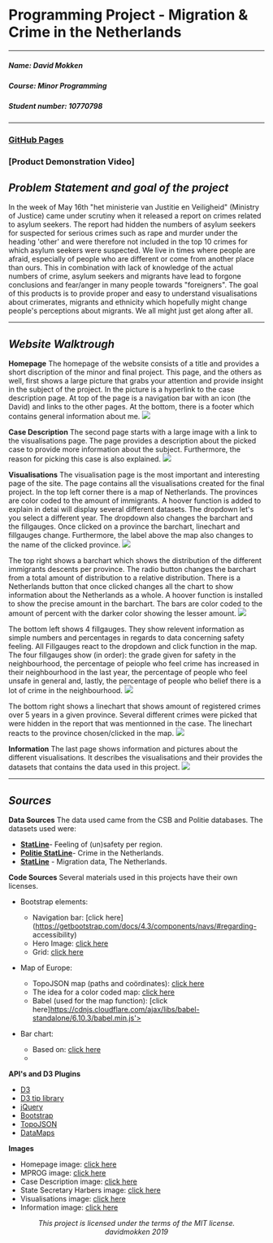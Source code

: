 # Programming Project - Migration & Crime in the Netherlands

---

##### ***Name***: David Mokken
##### ***Course***: Minor Programming
##### ***Student number***: 10770798

---
### [GitHub Pages]((https://davidmokken.github.io/Project/index.html))  
### [Product Demonstration Video]

***__Problem Statement and goal of the project__***
---
In the week of May 16th "het ministerie van Justitie en Veiligheid" (Ministry of Justice) came under scrutiny when it released a report on crimes related to asylum seekers. 
The report had hidden the numbers of asylum seekers for suspected for serious crimes such as rape and murder under the heading 'other' and were therefore not included in the top 10 crimes for which asylum seekers were suspected. 
We live in times where people are afraid, especially of people who are different or come from another place than ours.
This in combination with lack of knowledge of the actual numbers of crime, asylum seekers and migrants have lead to forgone conclusions and fear/anger in many people towards "foreigners".
The goal of this products is to provide proper and easy to understand visualisations about crimerates, migrants and ethnicity which hopefully might change people's perceptions about migrants. We all might just get along after all.

---

***__Website Walktrough__***
---
**Homepage**
The homepage of the website consists of a title and provides a short discription of the minor and final project. This page, and the others as well, first shows a large picture that grabs your attention and provide insight in the subject of the project. In the picture is a hyperlink to the case description page. At top of the page is a navigation bar with an icon (the David) and links to the other pages. At the bottom, there is a footer which contains general information about me.
![](images/homepage.jpg)

**Case Description**
The second page starts with a large image with a link to the visualisations page. The page provides a description about the picked case to provide more information about the subject. Furthermore, the reason for picking this case is also explained.
![](images/case.jpg)

**Visualisations**
The visualisation page is the most important and interesting page of the site. The page contains all the visualisations created for the final project.
In the top left corner there is a map of Netherlands. The provinces are color coded to the amount of immigrants. A hoover function is added to explain in detai will display several different datasets.  The dropdown let's you select a different year. The dropdown also changes the barchart and the fillgauges. Once clicked on a province the barchart, linechart and fillgauges change. Furthermore, the label above the map also changes to the name of the clicked province. 
![](images/mapnl.jpg)

The top right shows a barchart which shows the distribution of the different immigrants descents per province. The radio button changes the barchart from a total amount of distribution to a relative distribution. There is a Netherlands button that once clicked changes all the chart to show information about the Netherlands as a whole. A hoover function is installed to show the precise amount in the barchart. The bars are color coded to the amount of percent with the darker color showing the lesser amount.
![](images/barchart.jpg)

The bottom left shows 4 fillgauges. They show relevent information as simple numbers and percentages in regards to data concerning safety feeling. All Fillgauges react to the dropdown and click function in the map. The four fillgauges show (in order): the grade given for safety in the neighbourhood, the percentage of peiople who feel crime has increased in their neighbourhood in the last year, the percentage of people who feel unsafe in general and, lastly, the percentage of people who belief there is a lot of crime in the neighbourhood.
![](images/fillgauge.jpg)

The bottom right shows a linechart that shows amount of registered crimes over 5 years in a given province. Several different crimes were picked that were hidden in the report that was mentionned in the case. The linechart reacts to the province chosen/clicked in the map.
![](images/linechart.jpg)

**Information**
The last page shows information and pictures about the different visualisations. It describes the visualisations and their provides the datasets that contains the data used in this project.
![](images/information.jpg)

---
***__Sources__***
---
**Data Sources**
The data used came from the CSB and Politie databases. 
The datasets used were:
- __[StatLine](https://opendata.cbs.nl/statline/#/CBS/nl/dataset/81877NED/table?ts=1558540316272)__- Feeling of (un)safety per region.
- __[Politie StatLine](https://data.politie.nl/#/Politie/nl/dataset/47013NED/table?ts=1558538256717)__- Crime in the Netherlands.
- __[StatLine](https://opendata.cbs.nl/statline/#/CBS/nl/dataset/70072ned/table?ts=1558635886803)__ - Migration data, The Netherlands.

**Code Sources**
Several materials used in this projects have their own licenses.
* Bootstrap elements:
    * Navigation bar: [click here](https://getbootstrap.com/docs/4.3/components/navs/#regarding-        accessibility)
    * Hero Image: [click here](https://www.w3schools.com/howto/howto_css_hero_image.asp)
    * Grid: [click here](https://www.w3schools.com/bootstrap/bootstrap_grid_basic.asp)
    
* Map of Europe:
    * TopoJSON map (paths and coördinates): [click here](http://bl.ocks.org/denisemauldin/cb870e6f439864a5ae74d4fc561ac46f)
    * The idea for a color coded map: [click here](http://bl.ocks.org/denisemauldin/cb870e6f439864a5ae74d4fc561ac46f)
    * Babel (used for the map function): [click here]https://cdnjs.cloudflare.com/ajax/libs/babel-standalone/6.10.3/babel.min.js'>

* Bar chart:
    * Based on: [click here](https://datavizcatalogue.com/methods/bar_chart.html)
    * 

**API's and D3 Plugins**  
* [D3](https://d3js.org)
* [D3 tip library](https://labratrevenge.com/d3-tip/javascripts/d3.tip.v0.6.3.js)
* [jQuery](https://jquery.com)
* [Bootstrap](https://getbootstrap.com)
* [TopoJSON](https://github.com/topojson/topojson)
* [DataMaps](https://datamaps.github.io/)

**Images** 
* Homepage image: [click here](https://www.volkskrant.nl/nieuws-achtergrond/voor-migranten-is-spanje-de-nieuwe-toegangspoort-tot-europa~be15c9a1/#&gid=1&pid=1)
* MPROG image: [click here](https://pbs.twimg.com/profile_images/2220153576/minor-avatar.png)
* Case Description image: [click here](https://www.volkskrant.nl/nieuws-achtergrond/het-is-simpel-zegt-het-cpb-geef-een-asielzoeker-een-huis-daar-waar-werk-is~be66e4b9/#&gid=1&pid=1)
* State Secretary Harbers image: [click here](https://nos.nl/artikel/2284928-ophef-over-onduidelijke-misdaadcijfers-asielzoekers-harbers-geen-opzet.html)
* Visualisations image: [click here](https://s3-eu-west-1.amazonaws.com/investico/app/uploads/2019/03/12141935/Artikel-20-header-1050x557.png)
* Information image: [click here](https://www.unrefugees.org/emergencies/iraq/)


<p align="center"><i>
This project is licensed under the terms of the MIT license.</br>
davidmokken 2019
</i></p>
